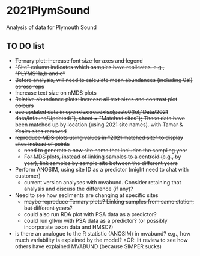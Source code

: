 # 2021PlymSound
Analysis of data for Plymouth Sound

## TO DO list ##
* ~~Ternary plot: increase font size for axes and legend~~
* ~~"Site" column indicates which samples have replicates. e.g., "PLYMS11a,b and c"~~
* ~~Before analysis, will need to calculate mean abundances (including 0s!) across reps~~
* ~~Increase text size on nMDS plots~~
* ~~Relative abundance plots: Increase all text sizes and contrast plot colours~~
* ~~use updated data in openxlsx::readxlsx(paste0(fol,"Data/2021 data/Infauna/Updated/"),
sheet = "Matched sites"); These data have been matched up by location (using 2021 site names). with Tamar & Yealm sites removed~~
* ~~reproduce MDS plots using values in "2021 matched site" to display sites instead of points~~
  * ~~need to generate a new site name that includes the sampling year~~
  * ~~For MDS plots, instead of linking samples to a centroid (e.g., by year), link samples by sample site between the different years~~
* Perform ANOSIM, using site ID as a predictor (might need to chat with customer)
  * current version analyses with mvabund.  Consider retaining that analysis and discuss the difference (if any)?
* Need to see how sediments are changing at specific sites
  * ~~maybe reproduce Ternary plots? Linking samples from same station, but different years?~~
  * could also run RDA plot with PSA data as a predictor?
  * could run gllvm with PSA data as a predictor? (or possibly incorporate taxon data and HMSC?)
* is there an analogue to the R statistic (ANOSIM) in mvabund? e.g., how much variability is explained by the model?
  *OR: lit review to see how others have explained MVABUND (because SIMPER sucks)